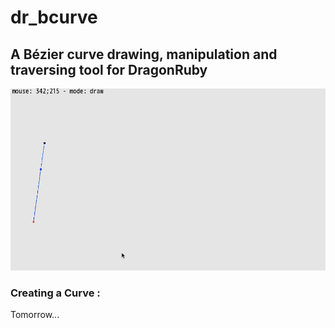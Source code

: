 # dr_bcurve
## A Bézier curve drawing, manipulation and traversing tool for DragonRuby

![](dr_bcurve_demo.gif)

### Creating a Curve :
Tomorrow...
